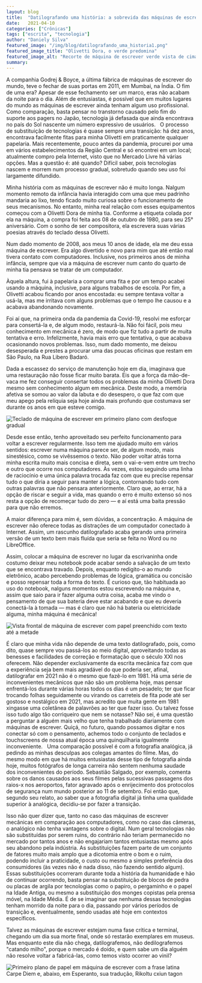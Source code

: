 ```yaml
---
layout: blog
title:  "Datilografando uma história: a sobrevida das máquinas de escrever"
date:   2021-04-10
categories: ["Crônicas"]
tags: ["escrita", "tecnologia"]
author: "Daniely Silva"
featured_image: "/img/blog/datilografando_uma_historia1.png"
featured_image_title: "Olivetti Dora, o verde predomina"
featured_image_alt: "Recorte de máquina de escrever verde vista de cima"
summary:
---
```


A companhia Godrej & Boyce, a última fábrica de máquinas de escrever do mundo, teve o fechar de suas portas em 2011, em Mumbai, na Índia. O fim de uma era?  Apesar de esse fechamento ser um marco, eras não acabam da noite para o dia. Além de entusiastas, é possível que em muitos lugares do mundo as máquinas de escrever ainda tenham algum uso profissional. Como comparação, basta pensar no transtorno causado pelo fim do suporte aos pagers no Japão, tecnologia já defasada que ainda encontrava no país do Sol nascente um número expressivo de usuários.
 
O processo de substituição de tecnologias é quase sempre uma transição: há dez anos, encontrava facilmente fitas para minha Olivetti em praticamente qualquer papelaria. Mais recentemente, pouco antes da pandemia, procurei por uma em vários estabelecimentos da Região Central e só encontrei em um local; atualmente compro pela Internet, visto que no Mercado Livre há várias opções. Mas a questão é: até quando? Difícil saber, pois tecnologias nascem e morrem num processo gradual, sobretudo quando seu uso foi largamente difundido.

Minha história com as máquinas de escrever não é muito longa. Nalgum momento remoto da infância havia interagido com uma que meu padrinho mandaria ao lixo, tendo ficado muito curiosa sobre o funcionamento de seus mecanismos. No entanto, minha real relação com esses equipamentos começou com a Olivetti Dora de minha tia. Conforme a etiqueta colada por ela na máquina, a compra foi feita aos 08 de outubro de 1980, para seu 25° aniversário. Com o sonho de ser compositora, ela escrevera suas várias poesias através do teclado dessa Olivetti.

Num dado momento de 2008, aos meus 10 anos de idade, ela me deu essa máquina de escrever. Era algo divertido e novo para mim que até então mal tivera contato com computadores. Inclusive, nos primeiros anos de minha infância, sempre que via a máquina de escrever num canto do quarto de minha tia pensava se tratar de um computador.

Àquela altura, fui à papelaria a comprar uma fita e por um tempo acabei usando a máquina, inclusive, para alguns trabalhos de escola. Por fim, a Olivetti acabou ficando por anos encostada: eu sempre tentava voltar a usá-la, mas me irritava com alguns problemas que o tempo lhe causou e a acabava abandonando novamente.

Foi aí que, na primeira onda da pandemia da Covid-19, resolvi me esforçar para consertá-la e, de algum modo, restaurá-la. Não foi fácil, pois meu conhecimento em mecânica é zero, de modo que fiz tudo a partir de muita tentativa e erro. Infelizmente, havia mais erro que tentativa, o que acabava ocasionando novos problemas. Isso, num dado momento, me deixou desesperada e prestes a procurar uma das poucas oficinas que restam em São Paulo, na Rua Libero Badaró. 

Dada a escassez do serviço de manutenção hoje em dia, imaginava que uma restauração não fosse ficar muito barata. Eis que a força da mão-de-vaca me fez conseguir consertar todos os problemas da minha Olivetti Dora mesmo sem conhecimento algum em mecânica. Deste modo, a memória afetiva se somou ao valor da labuta e do desespero, o que faz com que meu apego pela relíquia seja hoje ainda mais profundo que costumava ser durante os anos em que esteve comigo.

![Teclado de máquina de escrever em primeiro plano com desfoque gradual](/img/blog/datilografando_uma_historia4.png "O teclado não produz palavras")

Desde esse então, tenho aproveitado seu perfeito funcionamento para voltar a escrever regularmente. Isso tem me ajudado muito em vários sentidos: escrever numa máquina parece ser, de algum modo, mais sinestésico, como se vivêssemos o texto. Não poder voltar atrás torna minha escrita muito mais concisa e direta, sem o vai-e-vem entre um trecho e outro que ocorre nos computadores. Às vezes, estou seguindo uma linha de raciocínio e uma única palavra trocada faz com que eu precise repensar tudo o que diria a seguir para manter a lógica, contornando tudo com outras palavras que não pensara anteriormente. Claro que, ao errar, há a opção de riscar e seguir a vida, mas quando o erro é muito extenso só nos resta a opção de recomeçar tudo do zero — e aí está uma baita pressão para que não erremos. 

A maior diferença para mim é, sem dúvidas, a concentração. A máquina de escrever não oferece todas as distrações de um computador conectado à Internet. Assim, um rascunho datilografado acaba gerando uma primeira versão de um texto bem mais fluída que seria se feita no Word ou no LibreOffice.

Assim, colocar a máquina de escrever no lugar da escrivaninha onde costumo deixar meu notebook pode acabar sendo a salvação de um texto que se encontrava travado. Depois, enquanto redigito-o ao mundo eletrônico, acabo percebendo problemas de lógica, gramática ou concisão e posso repensar toda a forma do texto. É curioso que, tão habituada ao uso do notebook, nalguns momentos estou escrevendo na máquina e, assim que saio para ir fazer alguma outra coisa, acaba me vindo o pensamento de que sua bateria deve estar acabando e que eu deveria conectá-la à tomada — mas é claro que não há bateria ou eletricidade alguma, minha máquina é mecânica!

![Vista frontal de máquina de escrever com papel preenchido com texto até a metade](/img/blog/datilografando_uma_historia3.jpg "Diante da escrita")

É claro que minha vida não depende de uma texto datilografado, pois, como dito, quase sempre vou passá-los ao meio digital, aproveitando todas as benesses e facilidades de correção e formatação que o século XXI nos oferecem. Não depender exclusivamente da escrita mecânica faz com que a experiência seja bem mais agradável do que poderia ser, afinal, datilografar em 2021 não é o mesmo que fazê-lo em 1981. Há uma série de inconvenientes mecânicos que não são um problema hoje, mas pensar enfrentá-los durante várias horas todos os dias é um pesadelo; ter que ficar trocando folhas seguidamente ou virando os carreteis de fita pode até ser gostoso e nostálgico em 2021, mas acredito que muita gente em 1981 xingasse uma coletânea de palavrões ao ter que fazer isso. Ou talvez fosse isso tudo algo tão corriqueiro que nem se notasse? Não sei, é uma questão a perguntar a alguém mais velho que tenha trabalhado diariamente com máquinas de escrever. Quiçá, no futuro, quando possamos digitar e nos conectar só com o pensamento, achemos todo o conjunto de teclados e touchscreens de nossa atual época uma quinquilharia igualmente inconveniente.
 
Uma comparação possível é com a fotografia analógica, já pedindo as minhas desculpas aos colegas amantes do filme. Mas, do mesmo modo em que há muitos entusiastas desse tipo de fotografia ainda hoje, muitos fotógrafos de longa carreira não sentem nenhuma saudade dos inconvenientes do período. Sebastião Salgado, por exemplo, comenta sobre os danos causados aos seus filmes pelas sucessivas passagens dos raios-x nos aeroportos, fator agravado após o enrijecimento dos protocolos de segurança num mundo posterior ao 11 de setembro. Foi então que, segundo seu relato, ao saber que a fotografia digital já tinha uma qualidade superior à analógica, decidiu-se por fazer a transição.

Isso não quer dizer que, tanto no caso das máquinas de escrever mecânicas em comparação aos computadores, como no caso das câmeras, o analógico não tenha vantagens sobre o digital. Num geral tecnologias não são substituídas por serem ruins, do contrário não teriam permanecido no mercado por tantos anos e não engajariam tantos entusiastas mesmo após seu abandono pela indústria. As substituições fazem parte de um conjunto de fatores muito mais amplo que a dicotomia entre o bom e o ruim, podendo incluir a praticidade, o custo ou mesmo a simples preferência dos consumidores (às vezes não é nada disso, não fazendo sentido algum). Essas substituições ocorreram durante toda a história da humanidade e hão de continuar ocorrendo, basta pensar na substituição de blocos de pedra ou placas de argila por tecnologias como o papiro, o pergaminho e o papel na Idade Antiga, ou mesmo a substituição dos monges copistas pela prensa móvel, na Idade Média. É de se imaginar que nenhuma dessas tecnologias tenham morrido da noite para o dia, passando por vários períodos de transição e, eventualmente, sendo usadas até hoje em contextos específicos.

Talvez as máquinas de escrever estejam numa fase crítica e terminal, chegando um dia sua morte final, onde só restarão exemplares em museus. Mas enquanto este dia não chega, datilografemos, não dedilografemos "catando milho", porque o mercado é doido, e quem sabe um dia alguém não resolve voltar a fabricá-las, como temos visto ocorrer ao vinil?

![Primeiro plano de papel em máquina de escrever com a frase latina Carpe Diem e, abaixo, em Esperanto, sua tradução, Rikoltu cxiun tagon](/img/blog/datilografando_uma_historia2.jpg "Viva este dia")
